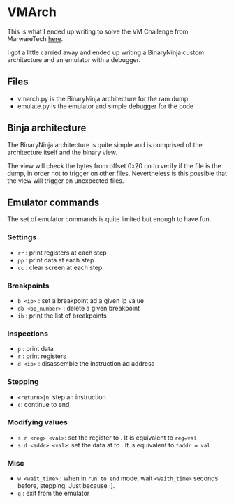 # VMArch
This is what I ended up writing to solve the VM Challenge from MarwareTech [here](https://www.malwaretech.com/vm1).

I got a little carried away and ended up writing a BinaryNinja custom architecture and an emulator with a debugger.

## Files
* vmarch.py is the BinaryNinja architecture for the ram dump
* emulate.py is the emulator and simple debugger for the code

## Binja architecture

The BinaryNinja architecture is quite simple and is comprised of the architecture itself and the binary view.

The view will check the bytes from offset 0x20 on to verify if the file is the dump, in order not to trigger on other files. Nevertheless is this possible that the view will trigger on unexpected files.

## Emulator commands
The set of emulator commands is quite limited but enough to have fun.

### Settings
* `rr` : print registers at each step
* `pp` : print data at each step
* `cc` : clear screen at each step

### Breakpoints
* `b <ip>` : set a breakpoint ad a given ip value
* `db <bp_number>` : delete a given breakpoint
* `ib` : print the list of breakpoints

### Inspections
* `p` : print data
* `r` : print registers
* `d <ip>` : disassemble the instruction ad address

### Stepping
* `<return>|n`: step an instruction
* `c`: continue to end

### Modifying values
* `s r <reg> <val>`: set the register <reg> to <val>. It is equivalent to `reg=val`
* `s d <addr> <val>`: set the data at <addr> to <val>. It is equivalent to `*addr = val`

### Misc
* `w <wait_time>` : when in `run to end` mode, wait `<waith_time>` seconds before, stepping. Just because :).
* `q` : exit from the emulator




